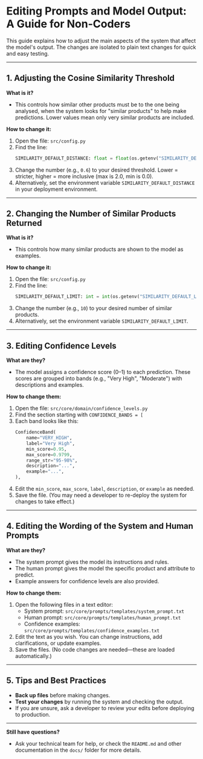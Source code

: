# Editing Prompts and Model Output: A Guide for Non-Coders

This guide explains how to adjust the main aspects of the system that affect the model's output. The changes are isolated to plain text changes for quick and easy testing.

---

## 1. Adjusting the Cosine Similarity Threshold

**What is it?**
- This controls how similar other products must be to the one being analysed, when the system looks for "similar products" to help make predictions. Lower values mean only very similar products are included.

**How to change it:**
1. Open the file: `src/config.py`
2. Find the line:
   ```python
   SIMILARITY_DEFAULT_DISTANCE: float = float(os.getenv("SIMILARITY_DEFAULT_DISTANCE", "0.6"))
   ```
3. Change the number (e.g., `0.6`) to your desired threshold. Lower = stricter, higher = more inclusive (max is 2.0, min is 0.0).
4. Alternatively, set the environment variable `SIMILARITY_DEFAULT_DISTANCE` in your deployment environment.

---

## 2. Changing the Number of Similar Products Returned

**What is it?**
- This controls how many similar products are shown to the model as examples.

**How to change it:**
1. Open the file: `src/config.py`
2. Find the line:
   ```python
   SIMILARITY_DEFAULT_LIMIT: int = int(os.getenv("SIMILARITY_DEFAULT_LIMIT", "10"))
   ```
3. Change the number (e.g., `10`) to your desired number of similar products.
4. Alternatively, set the environment variable `SIMILARITY_DEFAULT_LIMIT`.

---

## 3. Editing Confidence Levels

**What are they?**
- The model assigns a confidence score (0–1) to each prediction. These scores are grouped into bands (e.g., "Very High", "Moderate") with descriptions and examples.

**How to change them:**
1. Open the file: `src/core/domain/confidence_levels.py`
2. Find the section starting with `CONFIDENCE_BANDS = [`
3. Each band looks like this:
   ```python
   ConfidenceBand(
       name="VERY_HIGH",
       label="Very High",
       min_score=0.95,
       max_score=0.9799,
       range_str="95-98%",
       description="...",
       example="...",
   ),
   ```
4. Edit the `min_score`, `max_score`, `label`, `description`, or `example` as needed.
5. Save the file. (You may need a developer to re-deploy the system for changes to take effect.)

---

## 4. Editing the Wording of the System and Human Prompts

**What are they?**
- The system prompt gives the model its instructions and rules.
- The human prompt gives the model the specific product and attribute to predict.
- Example answers for confidence levels are also provided.

**How to change them:**
1. Open the following files in a text editor:
   - System prompt: `src/core/prompts/templates/system_prompt.txt`
   - Human prompt: `src/core/prompts/templates/human_prompt.txt`
   - Confidence examples: `src/core/prompts/templates/confidence_examples.txt`
2. Edit the text as you wish. You can change instructions, add clarifications, or update examples.
3. Save the files. (No code changes are needed—these are loaded automatically.)

---

## 5. Tips and Best Practices
- **Back up files** before making changes.
- **Test your changes** by running the system and checking the output.
- If you are unsure, ask a developer to review your edits before deploying to production.

---

**Still have questions?**
- Ask your technical team for help, or check the `README.md` and other documentation in the `docs/` folder for more details.
